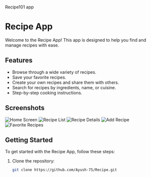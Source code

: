 Recipe101 app
# Recipe App

Welcome to the Recipe App! This app is designed to help you find and manage recipes with ease.

## Features

- Browse through a wide variety of recipes.
- Save your favorite recipes.
- Create your own recipes and share them with others.
- Search for recipes by ingredients, name, or cuisine.
- Step-by-step cooking instructions.

## Screenshots

![Home Screen](screenshots/home_screen.png) ![Recipe List](screenshots/recipe_list.png) ![Recipe Details](screenshots/recipe_details.png) ![Add Recipe](screenshots/add_recipe.png) ![Favorite Recipes](screenshots/favorite_recipes.png)

## Getting Started

To get started with the Recipe App, follow these steps:

1. Clone the repository:
   ```sh
   git clone https://github.com/Ayush-75/Recipe.git
